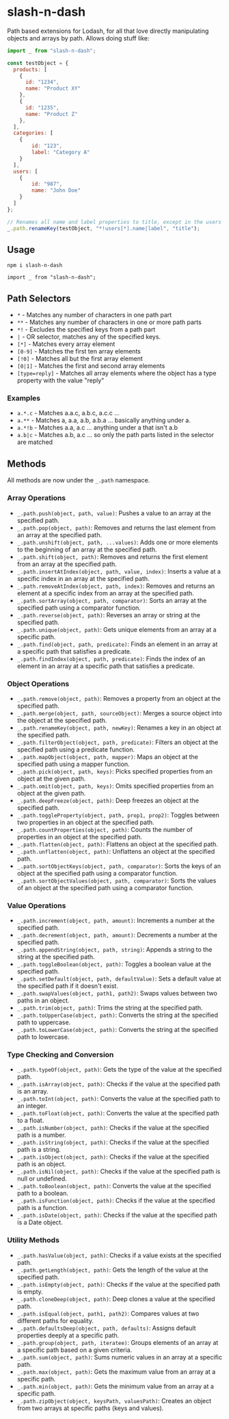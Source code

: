 # slash-n-dash

Path based extensions for Lodash, for all that love directly manipulating objects and arrays by path. Allows doing stuff like:

```js
import _ from "slash-n-dash";

const testObject = {
  products: [
    {
      id: "1234",
      name: "Product XY"
    },
    {
      id: "1235",
      name: "Product Z"
    },
  ],
  categories: [
    {
        id: "123",
        label: "Category A"
    }
  ],
  users: [
    {
        id: "987",
        name: "John Doe"
    }
  ]
};

// Renames all name and label properties to title, except in the users array:
_.path.renameKey(testObject, "*!users[*].name|label", "title");

```

## Usage

`npm i slash-n-dash`

`import _ from "slash-n-dash";`

## Path Selectors

- `*` - Matches any number of characters in one path part
- `**` - Matches any number of characters in one or more path parts
- `*!` - Excludes the specified keys from a path part
- `|` - OR selector, matches any of the specified keys.
- `[*]` - Matches every array element
- `[0-9]` - Matches the first ten array elements
- `[!0]` - Matches all but the first array element
- `[0|1]` - Matches the first and second array elements
- `[type=reply]` - Matches all array elements where the object has a type property with the value "reply"
### Examples

- `a.*.c` - Matches a.a.c, a.b.c, a.c.c ...
- `a.**` - Matches a, a.a, a.b, a.b.a ... basically anything under a.
- `a.*!b` - Matches a.a, a.c ... anything under a that isn't a.b
- `a.b|c` - Matches a.b, a.c ... so only the path parts listed in the selector are matched

## Methods

All methods are now under the `_.path` namespace.

### Array Operations

- `_.path.push(object, path, value)`: Pushes a value to an array at the specified path.
- `_.path.pop(object, path)`: Removes and returns the last element from an array at the specified path.
- `_.path.unshift(object, path, ...values)`: Adds one or more elements to the beginning of an array at the specified path.
- `_.path.shift(object, path)`: Removes and returns the first element from an array at the specified path.
- `_.path.insertAtIndex(object, path, value, index)`: Inserts a value at a specific index in an array at the specified path.
- `_.path.removeAtIndex(object, path, index)`: Removes and returns an element at a specific index from an array at the specified path.
- `_.path.sortArray(object, path, comparator)`: Sorts an array at the specified path using a comparator function.
- `_.path.reverse(object, path)`: Reverses an array or string at the specified path.
- `_.path.unique(object, path)`: Gets unique elements from an array at a specific path.
- `_.path.find(object, path, predicate)`: Finds an element in an array at a specific path that satisfies a predicate.
- `_.path.findIndex(object, path, predicate)`: Finds the index of an element in an array at a specific path that satisfies a predicate.

### Object Operations
- `_.path.remove(object, path)`: Removes a property from an object at the specified path.
- `_.path.merge(object, path, sourceObject)`: Merges a source object into the object at the specified path.
- `_.path.renameKey(object, path, newKey)`: Renames a key in an object at the specified path.
- `_.path.filterObject(object, path, predicate)`: Filters an object at the specified path using a predicate function.
- `_.path.mapObject(object, path, mapper)`: Maps an object at the specified path using a mapper function.
- `_.path.pick(object, path, keys)`: Picks specified properties from an object at the given path.
- `_.path.omit(object, path, keys)`: Omits specified properties from an object at the given path.
- `_.path.deepFreeze(object, path)`: Deep freezes an object at the specified path.
- `_.path.toggleProperty(object, path, prop1, prop2)`: Toggles between two properties in an object at the specified path.
- `_.path.countProperties(object, path)`: Counts the number of properties in an object at the specified path.
- `_.path.flatten(object, path)`: Flattens an object at the specified path.
- `_.path.unflatten(object, path)`: Unflattens an object at the specified path.
- `_.path.sortObjectKeys(object, path, comparator)`: Sorts the keys of an object at the specified path using a comparator function.
- `_.path.sortObjectValues(object, path, comparator)`: Sorts the values of an object at the specified path using a comparator function.

### Value Operations
- `_.path.increment(object, path, amount)`: Increments a number at the specified path.
- `_.path.decrement(object, path, amount)`: Decrements a number at the specified path.
- `_.path.appendString(object, path, string)`: Appends a string to the string at the specified path.
- `_.path.toggleBoolean(object, path)`: Toggles a boolean value at the specified path.
- `_.path.setDefault(object, path, defaultValue)`: Sets a default value at the specified path if it doesn't exist.
- `_.path.swapValues(object, path1, path2)`: Swaps values between two paths in an object.
- `_.path.trim(object, path)`: Trims the string at the specified path.
- `_.path.toUpperCase(object, path)`: Converts the string at the specified path to uppercase.
- `_.path.toLowerCase(object, path)`: Converts the string at the specified path to lowercase.

### Type Checking and Conversion
- `_.path.typeOf(object, path)`: Gets the type of the value at the specified path.
- `_.path.isArray(object, path)`: Checks if the value at the specified path is an array.
- `_.path.toInt(object, path)`: Converts the value at the specified path to an integer.
- `_.path.toFloat(object, path)`: Converts the value at the specified path to a float.
- `_.path.isNumber(object, path)`: Checks if the value at the specified path is a number.
- `_.path.isString(object, path)`: Checks if the value at the specified path is a string.
- `_.path.isObject(object, path)`: Checks if the value at the specified path is an object.
- `_.path.isNil(object, path)`: Checks if the value at the specified path is null or undefined.
- `_.path.toBoolean(object, path)`: Converts the value at the specified path to a boolean.
- `_.path.isFunction(object, path)`: Checks if the value at the specified path is a function.
- `_.path.isDate(object, path)`: Checks if the value at the specified path is a Date object.

### Utility Methods
- `_.path.hasValue(object, path)`: Checks if a value exists at the specified path.
- `_.path.getLength(object, path)`: Gets the length of the value at the specified path.
- `_.path.isEmpty(object, path)`: Checks if the value at the specified path is empty.
- `_.path.cloneDeep(object, path)`: Deep clones a value at the specified path.
- `_.path.isEqual(object, path1, path2)`: Compares values at two different paths for equality.
- `_.path.defaultsDeep(object, path, defaults)`: Assigns default properties deeply at a specific path.
- `_.path.group(object, path, iteratee)`: Groups elements of an array at a specific path based on a given criteria.
- `_.path.sum(object, path)`: Sums numeric values in an array at a specific path.
- `_.path.max(object, path)`: Gets the maximum value from an array at a specific path.
- `_.path.min(object, path)`: Gets the minimum value from an array at a specific path.
- `_.path.zipObject(object, keysPath, valuesPath)`: Creates an object from two arrays at specific paths (keys and values).